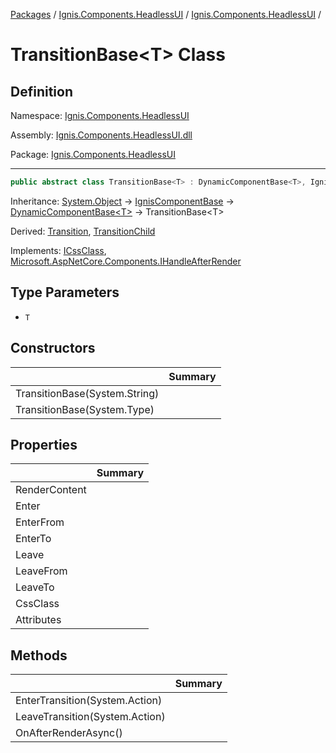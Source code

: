 [Packages](../../README.md) / [Ignis.Components.HeadlessUI](../README.md) / [Ignis.Components.HeadlessUI](README.md) /

# TransitionBase&lt;T&gt; Class

## Definition

Namespace: [Ignis.Components.HeadlessUI](README.md)

Assembly: [Ignis.Components.HeadlessUI.dll](../README.md)

Package: [Ignis.Components.HeadlessUI](https://www.nuget.org/packages/Ignis.Components.HeadlessUI)

---

```csharp
public abstract class TransitionBase<T> : DynamicComponentBase<T>, Ignis.Components.Web.ICssClass, Microsoft.AspNetCore.Components.IHandleAfterRender
```

Inheritance: [System.Object](https://learn.microsoft.com/en-us/dotnet/api/System.Object) → [IgnisComponentBase](../../Ignis.Components/Ignis.Components/Ignis.Components.IgnisComponentBase.md) → [DynamicComponentBase&lt;T&gt;](../../Ignis.Components/Ignis.Components/Ignis.Components.DynamicComponentBase_1.md) → TransitionBase&lt;T&gt;

Derived: [Transition](Ignis.Components.HeadlessUI.Transition.md), [TransitionChild](Ignis.Components.HeadlessUI.TransitionChild.md)

Implements: [ICssClass](../../Ignis.Components.Web/Ignis.Components.Web/Ignis.Components.Web.ICssClass.md), [Microsoft.AspNetCore.Components.IHandleAfterRender](https://learn.microsoft.com/en-us/dotnet/api/Microsoft.AspNetCore.Components.IHandleAfterRender)

## Type Parameters

- `T`

## Constructors

|                               | Summary |
| ----------------------------- | ------- |
| TransitionBase(System.String) |         |
| TransitionBase(System.Type)   |         |

## Properties

|               | Summary |
| ------------- | ------- |
| RenderContent |         |
| Enter         |         |
| EnterFrom     |         |
| EnterTo       |         |
| Leave         |         |
| LeaveFrom     |         |
| LeaveTo       |         |
| CssClass      |         |
| Attributes    |         |

## Methods

|                                | Summary |
| ------------------------------ | ------- |
| EnterTransition(System.Action) |         |
| LeaveTransition(System.Action) |         |
| OnAfterRenderAsync()           |         |
